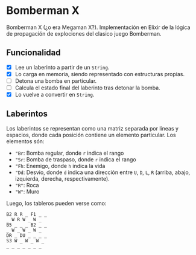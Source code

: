 # Bomberman X

Bomberman X (¿o era Megaman X?). Implementación en Elixir de la lógica de propagación de explociones del clasico juego Bomberman.

## Funcionalidad


- [x] Lee un laberinto a partir de un `String`.
- [x] Lo carga en memoria, siendo representado con estructuras propias.
- [ ] Detona una bomba en particular.
- [ ] Calcula el estado final del laberinto tras detonar la bomba.
- [x] Lo vuelve a convertir en `String`.

## Laberintos

Los laberintos se representan como una matriz separada por lineas y espacios, donde cada posición contiene un elemento particular. Los elementos són:

- `"Br`: Bomba regular, donde `r` indica el rango
- `"Sr`: Bomba de traspaso, donde `r` indica el rango
- `"Fh`: Enemigo, donde `h` indica la vida
- `"Dd`: Desvio, donde `d` indica una dirección entre `U`, `D`, `L`, `R` (arriba, abajo, izquierda, derecha, respectivamente).
- `"R"`: Roca
- `"W"`: Muro

Luego, los tableros pueden verse como:

```
B2 R R _ F1 _ _
_ W R W _ W _
B5 _ _ _ B2 _ _
_ W _ W _ W _
DR _ DU _ _ _ _
S3 W _ W _ W _
_ _ _ _ _ _ _
```